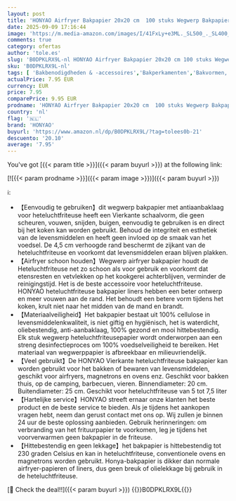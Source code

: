 ```yaml
---
layout: post
title: 'HONYAO Airfryer Bakpapier 20x20 cm  100 stuks Wegwerp Bakpapier XXL voor Hetelucht Friteuse 5-7 3 L  Non-stick Papieren Voeringen Compatibel met Russell Hobbs  Ninja  Cosori  Philips Airfryer'
date: 2025-09-09 17:16:44
image: 'https://m.media-amazon.com/images/I/41FxLy+e3ML._SL500_._SL400_.jpg'
comments: true
category: ofertas
author: 'tole.es'
slug: 'B0DPKLRX9L-nl HONYAO Airfryer Bakpapier 20x20 cm 100 stuks Wegwerp...'
sku: 'B0DPKLRX9L-nl'
tags: [ 'Bakbenodigdheden & -accessoires','Bakperkamenten','Bakvormen, platen & accessoires','Keuken & eetkamer','Wonen & keuken','honyao','🇳🇱', ]
actualPrice: 7.95 EUR
currency: EUR
price: 7.95
comparePrice: 9.95 EUR
prodname: 'HONYAO Airfryer Bakpapier 20x20 cm  100 stuks Wegwerp Bakpapier XXL voor Hetelucht Friteuse 5-7 3 L  Non-stick Papieren Voeringen Compatibel met Russell Hobbs  Ninja  Cosori  Philips Airfryer'
country: 'nl'
flag: '🇳🇱'
brand: 'HONYAO'
buyurl: 'https://www.amazon.nl/dp/B0DPKLRX9L/?tag=tolees0b-21'
descuento: '20.10'
average: '7.95'
---
```


You've got [{{< param title >}}]({{< param buyurl >}}) at the following link:

[![{{< param prodname >}}]({{< param image >}})]({{< param buyurl >}})

ℹ️:

- 【Eenvoudig te gebruiken】dit wegwerp bakpapier met antiaanbaklaag voor heteluchtfriteuse heeft een Vierkante schaalvorm, die geen scheuren, vouwen, snijden, buigen, eenvoudig te gebruiken is en direct bij het koken kan worden gebruikt. Behoud de integriteit en esthetiek van de levensmiddelen en heeft geen invloed op de smaak van het voedsel. De 4,5 cm verhoogde rand beschermt de zijkant van de heteluchtfriteuse en voorkomt dat levensmiddelen eraan blijven plakken.
- 【Airfryer schoon houden】Wegwerp airfryer bakpapier houdt de Heteluchtfriteuse net zo schoon als voor gebruik en voorkomt dat etensresten en vetvlekken op het kookgerei achterblijven, verminder de reinigingstijd. Het is de beste accessoire voor heteluchtfriteuse. HONYAO heteluchtfriteuse bakpapier liners hebben een beter ontwerp en meer vouwen aan de rand. Het behoudt een betere vorm tijdens het koken, krult niet naar het midden van de mand en brandt.
- 【Materiaalveiligheid】Het bakpapier bestaat uit 100% cellulose in levensmiddelenkwaliteit, is niet giftig en hygiënisch, het is waterdicht, oliebestendig, anti-aanbaklaag, 100% gezond en mooi hittebestendig. Elk stuk wegwerp heteluchtfriteusepapier wordt onderworpen aan een streng desinfectieproces om 100% voedselveiligheid te bereiken. Het materiaal van wegwerppapier is afbreekbaar en milieuvriendelijk.
- 【Veel gebruikt】De HONYAO Vierkante heteluchtfriteuse bakpapier kan worden gebruikt voor het bakken of bewaren van levensmiddelen, geschikt voor airfryers, magnetrons en ovens enz. Geschikt voor bakken thuis, op de camping, barbecuen, vieren. Binnendiameter: 20 cm. Buitendiameter: 25 cm. Geschikt voor heteluchtfriteuse van 5 tot 7,5 liter
- 【Hartelijke service】HONYAO streeft ernaar onze klanten het beste product en de beste service te bieden. Als je tijdens het aankopen vragen hebt, neem dan gerust contact met ons op. Wij zullen je binnen 24 uur de beste oplossing aanbieden. Gebruik herinneringen: om verbranding van het frituurpapier te voorkomen, leg je tijdens het voorverwarmen geen bakpapier in de friteuse.
- 【Hittebestendig en geen lekkage】het bakpapier is hittebestendig tot 230 graden Celsius en kan in heteluchtfriteuse, conventionele ovens en magnetrons worden gebruikt. Honya-bakpapier is dikker dan normale airfryer-papieren of liners, dus geen breuk of olielekkage bij gebruik in de heteluchtfriteuse.

[🛒 Check the deal!!]({{< param buyurl >}})
{{<world>}}B0DPKLRX9L{{</world>}}

